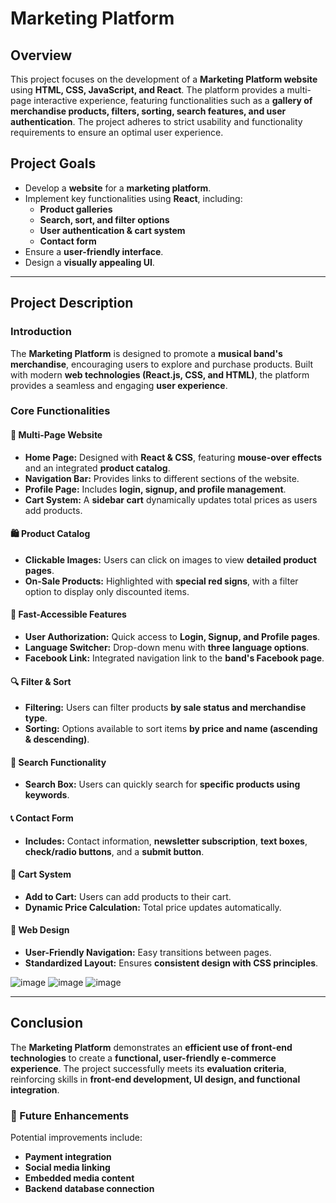 # Marketing Platform

## Overview
This project focuses on the development of a **Marketing Platform website** using **HTML, CSS, JavaScript, and React**. The platform provides a multi-page interactive experience, featuring functionalities such as a **gallery of merchandise products, filters, sorting, search features, and user authentication**. The project adheres to strict usability and functionality requirements to ensure an optimal user experience.

## Project Goals
- Develop a **website** for a **marketing platform**.
- Implement key functionalities using **React**, including:
  - **Product galleries**
  - **Search, sort, and filter options**
  - **User authentication & cart system**
  - **Contact form**
- Ensure a **user-friendly interface**.
- Design a **visually appealing UI**.

---

## Project Description
### Introduction
The **Marketing Platform** is designed to promote a **musical band's merchandise**, encouraging users to explore and purchase products. Built with modern **web technologies (React.js, CSS, and HTML)**, the platform provides a seamless and engaging **user experience**.

### Core Functionalities
#### 📌 Multi-Page Website
- **Home Page:** Designed with **React & CSS**, featuring **mouse-over effects** and an integrated **product catalog**.
- **Navigation Bar:** Provides links to different sections of the website.
- **Profile Page:** Includes **login, signup, and profile management**.
- **Cart System:** A **sidebar cart** dynamically updates total prices as users add products.

#### 🛍️ Product Catalog
- **Clickable Images:** Users can click on images to view **detailed product pages**.
- **On-Sale Products:** Highlighted with **special red signs**, with a filter option to display only discounted items.

#### 🚀 Fast-Accessible Features
- **User Authorization:** Quick access to **Login, Signup, and Profile pages**.
- **Language Switcher:** Drop-down menu with **three language options**.
- **Facebook Link:** Integrated navigation link to the **band's Facebook page**.

#### 🔍 Filter & Sort
- **Filtering:** Users can filter products **by sale status and merchandise type**.
- **Sorting:** Options available to sort items **by price and name (ascending & descending)**.

#### 🔎 Search Functionality
- **Search Box:** Users can quickly search for **specific products using keywords**.

#### 📞 Contact Form
- **Includes:** Contact information, **newsletter subscription**, **text boxes**, **check/radio buttons**, and a **submit button**.

#### 🛒 Cart System
- **Add to Cart:** Users can add products to their cart.
- **Dynamic Price Calculation:** Total price updates automatically.

#### 🎨 Web Design
- **User-Friendly Navigation:** Easy transitions between pages.
- **Standardized Layout:** Ensures **consistent design with CSS principles**.

![image](https://github.com/user-attachments/assets/68c0ceec-2506-4d07-8958-5792e40683ee)
![image](https://github.com/user-attachments/assets/49c8350d-85ea-4de7-8d10-0bf026703120)
![image](https://github.com/user-attachments/assets/5db81be4-ed6c-4eb5-8f84-7732a3ece0e2)



---

## Conclusion
The **Marketing Platform** demonstrates an **efficient use of front-end technologies** to create a **functional, user-friendly e-commerce experience**. The project successfully meets its **evaluation criteria**, reinforcing skills in **front-end development, UI design, and functional integration**.

### 🔮 Future Enhancements
Potential improvements include:
- **Payment integration**
- **Social media linking**
- **Embedded media content**
- **Backend database connection**

